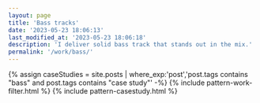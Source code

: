 ```yaml
---
layout: page
title: 'Bass tracks'
date: '2023-05-23 18:06:13'
last_modified_at: '2023-05-23 18:06:18'
description: 'I deliver solid bass track that stands out in the mix.'
permalink: '/work/bass/'
---
```

{% assign caseStudies = site.posts | where_exp:'post','post.tags contains "bass" and post.tags contains "case study"' -%}
{% include pattern-work-filter.html %}
{% include pattern-casestudy.html %}
